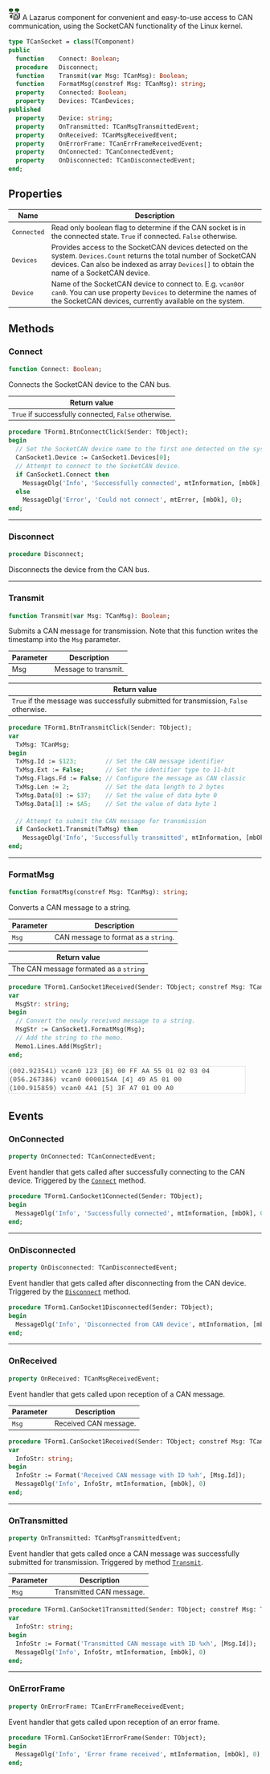  ![](images/TCanSocket.png) A Lazarus component for convenient and easy-to-use access to CAN communication, using the SocketCAN functionality of the Linux kernel.

```pascal
type TCanSocket = class(TComponent)
public
  function    Connect: Boolean;
  procedure   Disconnect; 
  function    Transmit(var Msg: TCanMsg): Boolean;
  function    FormatMsg(constref Msg: TCanMsg): string;
  property    Connected: Boolean;
  property    Devices: TCanDevices;
published
  property    Device: string;
  property    OnTransmitted: TCanMsgTransmittedEvent;
  property    OnReceived: TCanMsgReceivedEvent;
  property    OnErrorFrame: TCanErrFrameReceivedEvent;
  property    OnConnected: TCanConnectedEvent;
  property    OnDisconnected: TCanDisconnectedEvent;
end;  
```

## Properties

| Name        | Description                                                  |
| ----------- | ------------------------------------------------------------ |
| `Connected` | Read only boolean flag to determine if the CAN socket is in the connected state. `True` if connected. `False` otherwise. |
| `Devices`   | Provides access to the SocketCAN devices detected on the system. `Devices.Count` returns the total number of SocketCAN devices. Can also be indexed as array `Devices[]` to obtain the name of a SocketCAN device. |
| `Device`    | Name of the SocketCAN device to connect to. E.g. `vcan0`or  `can0`. You can use property `Devices` to determine the names of the SocketCAN devices, currently available on the system. |

## Methods

### Connect

```pascal
function Connect: Boolean;
```

Connects the SocketCAN device to the CAN bus.

| Return value                                         |
| ---------------------------------------------------- |
| `True` if successfully connected, `False` otherwise. |

```pascal linenums="1" title="Example - Connect to the first SocketCAN device detected on the system:"
procedure TForm1.BtnConnectClick(Sender: TObject);
begin
  // Set the SocketCAN device name to the first one detected on the system.
  CanSocket1.Device := CanSocket1.Devices[0];
  // Attempt to connect to the SocketCAN device.
  if CanSocket1.Connect then
    MessageDlg('Info', 'Successfully connected', mtInformation, [mbOk], 0)
  else
    MessageDlg('Error', 'Could not connect', mtError, [mbOk], 0);
end;
```

___

### Disconnect

```pascal
procedure Disconnect;
```

Disconnects the device from the CAN bus.

___

### Transmit

```pascal
function Transmit(var Msg: TCanMsg): Boolean;
```

Submits a CAN message for transmission. Note that this function writes the timestamp into the `Msg` parameter.

| Parameter | Description          |
| --------- | -------------------- |
| Msg       | Message to transmit. |

| Return value                                                 |
| ------------------------------------------------------------ |
| `True` if the message was successfully submitted for transmission, `False` otherwise. |

```pascal linenums="1" title="Example - Transmit a CAN message:"
procedure TForm1.BtnTransmitClick(Sender: TObject);
var
  TxMsg: TCanMsg;
begin
  TxMsg.Id := $123;        // Set the CAN message identifier
  TxMsg.Ext := False;      // Set the identifier type to 11-bit
  TxMsg.Flags.Fd := False; // Configure the message as CAN classic
  TxMsg.Len := 2;          // Set the data length to 2 bytes
  TxMsg.Data[0] := $37;    // Set the value of data byte 0
  TxMsg.Data[1] := $A5;    // Set the value of data byte 1

  // Attempt to submit the CAN message for transmission
  if CanSocket1.Transmit(TxMsg) then
    MessageDlg('Info', 'Successfully transmitted', mtInformation, [mbOk], 0)
end;
```

___

### FormatMsg

```pascal
function FormatMsg(constref Msg: TCanMsg): string;
```

Converts a CAN message to a string. 

| Parameter | Description                          |
| --------- | ------------------------------------ |
| `Msg`     | CAN message to format as a `string`. |

| Return value                           |
| -------------------------------------- |
| The CAN message formated as a `string` |

```pascal linenums="1" title="Example - Display received CAN messages in a TMemo:"
procedure TForm1.CanSocket1Received(Sender: TObject; constref Msg: TCanMsg);
var
  MsgStr: string;
begin
  // Convert the newly received message to a string.
  MsgStr := CanSocket1.FormatMsg(Msg);
  // Add the string to the memo.
  Memo1.Lines.Add(MsgStr);
end;
```

![](images/display_can_messages_in_memo.png)

## Events

### OnConnected

```pascal
property OnConnected: TCanConnectedEvent;
```

Event handler that gets called after successfully connecting to the CAN device. Triggered by the [`Connect`](#connect) method.

```pascal linenums="1" title="Example - OnConnected event handler:"
procedure TForm1.CanSocket1Connected(Sender: TObject);
begin
  MessageDlg('Info', 'Successfully connected', mtInformation, [mbOk], 0)
end;
```

___

### OnDisconnected

```pascal
property OnDisconnected: TCanDisconnectedEvent;
```

Event handler that gets called after disconnecting from the CAN device. Triggered by the [`Disconnect`](#disconnect) method.

```pascal linenums="1" title="Example - OnDisconnected event handler:"
procedure TForm1.CanSocket1Disconnected(Sender: TObject);
begin
  MessageDlg('Info', 'Disconnected from CAN device', mtInformation, [mbOk], 0)
end;
```

___

### OnReceived

```pascal
property OnReceived: TCanMsgReceivedEvent;
```

Event handler that gets called upon reception of a CAN message.

| Parameter | Description           |
| --------- | --------------------- |
| `Msg`     | Received CAN message. |

```pascal linenums="1" title="Example - OnReceived event handler:"
procedure TForm1.CanSocket1Received(Sender: TObject; constref Msg: TCanMsg);
var
  InfoStr: string;
begin
  InfoStr := Format('Received CAN message with ID %xh', [Msg.Id]);
  MessageDlg('Info', InfoStr, mtInformation, [mbOk], 0)
end;
```

___

### OnTransmitted

```pascal
property OnTransmitted: TCanMsgTransmittedEvent;
```

Event handler that gets called once a CAN message was successfully submitted for transmission. Triggered by method [`Transmit`](#transmit).

| Parameter | Description              |
| --------- | ------------------------ |
| `Msg`     | Transmitted CAN message. |

```pascal linenums="1" title="Example - OnTransmitted event handler:"
procedure TForm1.CanSocket1Transmitted(Sender: TObject; constref Msg: TCanMsg);
var
  InfoStr: string;
begin
  InfoStr := Format('Transmitted CAN message with ID %xh', [Msg.Id]);
  MessageDlg('Info', InfoStr, mtInformation, [mbOk], 0)
end;
```

___

### OnErrorFrame

```pascal
property OnErrorFrame: TCanErrFrameReceivedEvent;
```

Event handler that gets called upon reception of an error frame.

```pascal linenums="1" title="Example - OnErrorFrame event handler:"
procedure TForm1.CanSocket1ErrorFrame(Sender: TObject);
begin
  MessageDlg('Info', 'Error frame received', mtInformation, [mbOk], 0);
end;
```

